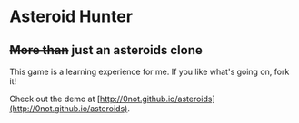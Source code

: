 Asteroid Hunter
===============
~~More than~~ just an asteroids clone
---------------------------------

This game is a learning experience for me.  If you like what's going on, fork it!

Check out the demo at [http://0not.github.io/asteroids](http://0not.github.io/asteroids).
